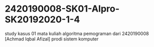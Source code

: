 # 2420190008-SK01-Alpro-SK20192020-1-4
study kasus 01 mata kuliah algoritma pemograman dari 2420190008 [Achmad Iqbal Afizal] prodi sistem komputer
